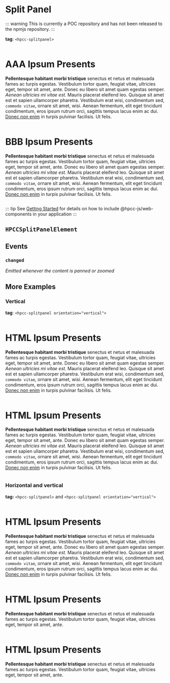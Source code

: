 # Split Panel

::: warning
This is currently a POC repository and has not been released to the npmjs repository.
:::

**tag**: `<hpcc-splitpanel>`

<ClientOnly>
  <hpcc-preview preview_border="0px" style="width:100%;height:600px">
    <hpcc-splitpanel orientation="horizontal" style="width:100%;height:100%">
      <div style="overflow:auto;min-width:48px">
        <h1>AAA Ipsum Presents</h1>
        <p><strong>Pellentesque habitant morbi tristique</strong> senectus et netus et malesuada fames ac turpis egestas. Vestibulum tortor quam, feugiat vitae, ultricies eget, tempor sit amet, ante. Donec eu libero sit amet quam egestas semper. <em>Aenean ultricies mi vitae est.</em> Mauris placerat eleifend leo. Quisque sit amet est et sapien ullamcorper pharetra. Vestibulum erat wisi, condimentum sed, <code>commodo vitae</code>, ornare sit amet, wisi. Aenean fermentum, elit eget tincidunt condimentum, eros ipsum rutrum orci, sagittis tempus lacus enim ac dui. <a href="#">Donec non enim</a> in turpis pulvinar facilisis. Ut felis.</p>
      </div>
      <div style="overflow:auto;min-width:48px">
        <h1>BBB Ipsum Presents</h1>
        <p><strong>Pellentesque habitant morbi tristique</strong> senectus et netus et malesuada fames ac turpis egestas. Vestibulum tortor quam, feugiat vitae, ultricies eget, tempor sit amet, ante. Donec eu libero sit amet quam egestas semper. <em>Aenean ultricies mi vitae est.</em> Mauris placerat eleifend leo. Quisque sit amet est et sapien ullamcorper pharetra. Vestibulum erat wisi, condimentum sed, <code>commodo vitae</code>, ornare sit amet, wisi. Aenean fermentum, elit eget tincidunt condimentum, eros ipsum rutrum orci, sagittis tempus lacus enim ac dui. <a href="#">Donec non enim</a> in turpis pulvinar facilisis. Ut felis.</p>
      </div>
    </hpcc-splitpanel>
  </hpcc-preview>
</ClientOnly>

::: tip
See [Getting Started](../../../../README) for details on how to include @hpcc-js/web-components in your application
:::

## `HPCCSplitPanelElement`

## Events

### `changed`

_Emitted whenever the content is panned or zoomed_

## More Examples

### Vertical

**tag**:  `<hpcc-splitpanel orientation="vertical">`

<ClientOnly>
  <hpcc-preview preview_border="0px" style="width:100%;height:600px">
    <hpcc-splitpanel orientation="vertical" style="width:100%;height:100%">
      <div style="overflow:auto;min-height:48px">
        <h1>HTML Ipsum Presents</h1>
        <p><strong>Pellentesque habitant morbi tristique</strong> senectus et netus et malesuada fames ac turpis egestas. Vestibulum tortor quam, feugiat vitae, ultricies eget, tempor sit amet, ante. Donec eu libero sit amet quam egestas semper. <em>Aenean ultricies mi vitae est.</em> Mauris placerat eleifend leo. Quisque sit amet est et sapien ullamcorper pharetra. Vestibulum erat wisi, condimentum sed, <code>commodo vitae</code>, ornare sit amet, wisi. Aenean fermentum, elit eget tincidunt condimentum, eros ipsum rutrum orci, sagittis tempus lacus enim ac dui. <a href="#">Donec non enim</a> in turpis pulvinar facilisis. Ut felis.</p>
      </div>
      <div style="overflow:auto;min-height:48px">
        <h1>HTML Ipsum Presents</h1>
        <p><strong>Pellentesque habitant morbi tristique</strong> senectus et netus et malesuada fames ac turpis egestas. Vestibulum tortor quam, feugiat vitae, ultricies eget, tempor sit amet, ante. Donec eu libero sit amet quam egestas semper. <em>Aenean ultricies mi vitae est.</em> Mauris placerat eleifend leo. Quisque sit amet est et sapien ullamcorper pharetra. Vestibulum erat wisi, condimentum sed, <code>commodo vitae</code>, ornare sit amet, wisi. Aenean fermentum, elit eget tincidunt condimentum, eros ipsum rutrum orci, sagittis tempus lacus enim ac dui. <a href="#">Donec non enim</a> in turpis pulvinar facilisis. Ut felis.</p>
      </div>
    </hpcc-splitpanel>
  </hpcc-preview>
</ClientOnly>

### Horizontal and vertical

**tag:**  `<hpcc-splitpanel>` and `<hpcc-splitpanel orientation="vertical">`

<ClientOnly>
  <hpcc-preview preview_border="0px" style="width:100%;height:600px">
    <hpcc-splitpanel orientation="horizontal" style="width:100%;height:100%">
      <div style="overflow:auto;min-width:48px">
        <h1>HTML Ipsum Presents</h1>
        <p><strong>Pellentesque habitant morbi tristique</strong> senectus et netus et malesuada fames ac turpis egestas. Vestibulum tortor quam, feugiat vitae, ultricies eget, tempor sit amet, ante. Donec eu libero sit amet quam egestas semper. <em>Aenean ultricies mi vitae est.</em> Mauris placerat eleifend leo. Quisque sit amet est et sapien ullamcorper pharetra. Vestibulum erat wisi, condimentum sed, <code>commodo vitae</code>, ornare sit amet, wisi. Aenean fermentum, elit eget tincidunt condimentum, eros ipsum rutrum orci, sagittis tempus lacus enim ac dui. <a href="#">Donec non enim</a> in turpis pulvinar facilisis. Ut felis.</p>
      </div>
      <hpcc-splitpanel orientation="vertical" style="width:100%;height:100%;border:0px;padding:0px;min-width:48px">
        <div style="overflow:auto;min-height:48px">
          <h1>HTML Ipsum Presents</h1>
          <p><strong>Pellentesque habitant morbi tristique</strong> senectus et netus et malesuada fames ac turpis egestas. Vestibulum tortor quam, feugiat vitae, ultricies eget, tempor sit amet, ante.</p>
        </div>
        <div style="overflow:auto;min-height:48px">
          <h1>HTML Ipsum Presents</h1>
          <p><strong>Pellentesque habitant morbi tristique</strong> senectus et netus et malesuada fames ac turpis egestas. Vestibulum tortor quam, feugiat vitae, ultricies eget, tempor sit amet, ante.</p>
        </div>
      </hpcc-splitpanel>
    </hpcc-splitpanel>
  </hpcc-preview>
</ClientOnly>

